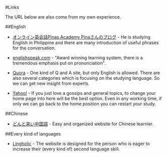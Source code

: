 #Links

The URL below are also come from my own experience.

##English 

- [オンライン英会話Pinas Academy Pinaさんのブログ](http://pinasan.com/english/today_study/13513) - He is studying English in Philippine and there are many introduction of useful phrases for the conversation. 


- [englishspeak.com](http://www.englishspeak.com/) - "Award winning learning system, there is a tremendous emphasis put on pronunciation".


- [Quora](https://www.quora.com/) - One kind of Q and A site, but only English is allowed. There are also several categories which is focusing on the studying language. So we can get new insight from experts.

- [Yahoo!](www.yahoo.com) - If you just love a gossips and general topics, to change your home page into here will be the best option. Even in any working time, if only we can go back to the home position you can restart your study.

##Chinese

- [どんと来い中国語](http://dokochina.com/) - Easy and organized website for Chinese learnier. 

##Every kind of languages

- [Lingholic](http://www.lingholic.com/) - The website is designed for the person who is eager to increase their (every kind of) second language skill. 


